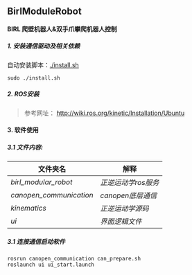 ## BirlModuleRobot

**BIRL 爬壁机器人&双手爪攀爬机器人控制**

##### 1. 安装通信驱动及相关依赖
自动安装脚本：[./install.sh](/src/BirlModuleRobot/install.sh)
```
sudo ./install.sh
```
##### 2. ROS安装
>参考网址：
> <http://wiki.ros.org/kinetic/Installation/Ubuntu>

#### 3. 软件使用

##### 3.1 文件内容:
|文件夹名|解释|
|----|-----|
|*birl_modular_robot*| *正逆运动学ros服务*|
|*canopen_communication*|*canopen底层通信*|
|*kinematics*| *正逆运动学源码*|
|*ui*| *界面逻辑文件*|

##### 3.1 连接通信启动软件
```
rosrun canopen_communication can_prepare.sh
roslaunch ui ui_start.launch
```